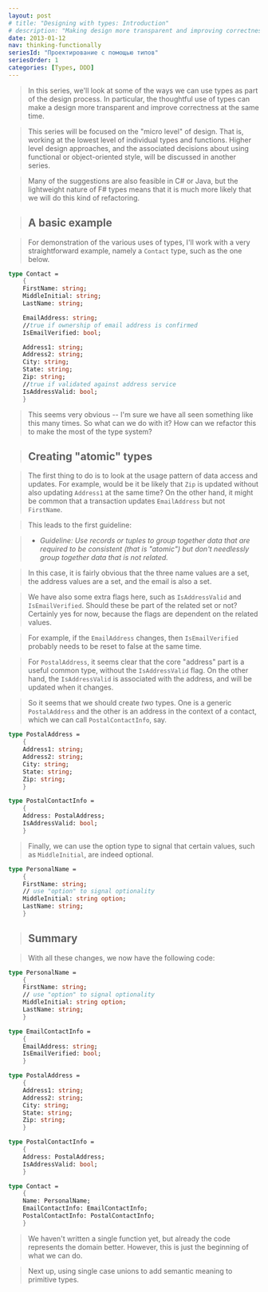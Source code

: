 ```yaml
---
layout: post
# title: "Designing with types: Introduction"
# description: "Making design more transparent and improving correctness"
date: 2013-01-12
nav: thinking-functionally
seriesId: "Проектирование с помощью типов"
seriesOrder: 1
categories: [Types, DDD]
---
```


> In this series, we'll look at some of the ways we can use types as part of the design process.
> In particular, the thoughtful use of types can make a design more transparent and improve correctness at the same time.

> This series will be focused on the "micro level" of design.
> That is, working at the lowest level of individual types and functions.
> Higher level design approaches, and the associated decisions about using functional or object-oriented style, will be discussed in another series.

> Many of the suggestions are also feasible in C# or Java, but the lightweight nature of F# types means that it is much more likely that we will do this kind of refactoring.

> ## A basic example ##

> For demonstration of the various uses of types, I'll work with a very straightforward example, namely a `Contact` type, such as the one below.

```fsharp
type Contact =
    {
    FirstName: string;
    MiddleInitial: string;
    LastName: string;

    EmailAddress: string;
    //true if ownership of email address is confirmed
    IsEmailVerified: bool;

    Address1: string;
    Address2: string;
    City: string;
    State: string;
    Zip: string;
    //true if validated against address service
    IsAddressValid: bool;
    }

```

> This seems very obvious -- I'm sure we have all seen something like this many times.
> So what can we do with it?
> How can we refactor this to make the most of the type system?

> ## Creating "atomic" types ##

> The first thing to do is to look at the usage pattern of data access and updates.
> For example, would be it be likely that `Zip` is updated without also updating `Address1` at the same time?
> On the other hand, it might be common that a transaction updates `EmailAddress` but not `FirstName`.

> This leads to the first guideline:

> * *Guideline: Use records or tuples to group together data that are required to be consistent (that is "atomic") but don't needlessly group together data that is not related.*

> In this case, it is fairly obvious that the three name values are a set, the address values are a set, and the email is also a set.

> We have also some extra flags here, such as `IsAddressValid` and `IsEmailVerified`.
> Should these be part of the related set or not?
> Certainly yes for now, because the flags are dependent on the related values.

> For example, if the `EmailAddress` changes, then `IsEmailVerified` probably needs to be reset to false at the same time.

> For `PostalAddress`, it seems clear that the core "address" part is a useful common type, without the `IsAddressValid` flag.
> On the other hand, the `IsAddressValid` is associated with the address, and will be updated when it changes.

> So it seems that we should create *two* types.
> One is a generic `PostalAddress` and the other is an address in the context of a contact, which we can call `PostalContactInfo`, say.

```fsharp
type PostalAddress =
    {
    Address1: string;
    Address2: string;
    City: string;
    State: string;
    Zip: string;
    }

type PostalContactInfo =
    {
    Address: PostalAddress;
    IsAddressValid: bool;
    }
```

> Finally, we can use the option type to signal that certain values, such as `MiddleInitial`, are indeed optional.

```fsharp
type PersonalName =
    {
    FirstName: string;
    // use "option" to signal optionality
    MiddleInitial: string option;
    LastName: string;
    }
```

> ## Summary

> With all these changes, we now have the following code:

```fsharp
type PersonalName =
    {
    FirstName: string;
    // use "option" to signal optionality
    MiddleInitial: string option;
    LastName: string;
    }

type EmailContactInfo =
    {
    EmailAddress: string;
    IsEmailVerified: bool;
    }

type PostalAddress =
    {
    Address1: string;
    Address2: string;
    City: string;
    State: string;
    Zip: string;
    }

type PostalContactInfo =
    {
    Address: PostalAddress;
    IsAddressValid: bool;
    }

type Contact =
    {
    Name: PersonalName;
    EmailContactInfo: EmailContactInfo;
    PostalContactInfo: PostalContactInfo;
    }

```

> We haven't written a single function yet, but already the code represents the domain better.
> However, this is just the beginning of what we can do.

> Next up, using single case unions to add semantic meaning to primitive types.
